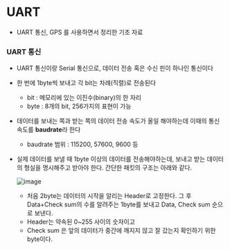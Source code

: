 # UART 

- UART 통신, GPS 를 사용하면서 정리한 기초 자료



### UART 통신

- UART 통신이랑 Serial 통신으로, 데이터 전송 혹은 수신 핀이 하나인 통신이다

- 한 번에 1byte씩 보내고 각 bit는 차례(직렬)로 전송된다

  - bit : 메모리에 있는 이진수(binary)의 한 자리
  - byte : 8개의 bit, 256가지의 표현이 가능

- 데이터를 보내는 쪽과 받는 쪽의 데이터 전송 속도가 올일 해야하는데 이때의 통신 속도를 **baudrate**라 한다

  - baudrate 범위 : 115200, 57600, 9600 등

- 실제 데이터를 보낼 때 1byte 이상의 데이터를 전송해야하는데, 보내고 받는 데이터의 형실을 명시해주고 받아야 한다. 간단한 패킷의 구조는 아래와 같다.

  ![image](https://github.com/sehooh5/keti/assets/58541635/d1f17ad5-2747-4411-b503-485cf9158287)

  - 처음 2byte는 데이터의 시작을 알리는 Header로 고정한다. 그 후 Data+Check sum의 수를 알려주는 1byte를 보내고 Data, Check sum 순으로 보낸다. 
  - Header는 약속된 0~255 사이의 숫자이고
  - Check sum 은 앞의 데이터가 중간에 깨지지 않고 잘 갔는지 확인하기 위한 byte이다.